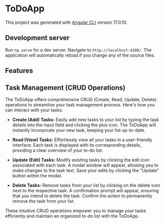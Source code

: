 # ToDoApp

This project was generated with [Angular CLI](https://github.com/angular/angular-cli) version 17.0.10.

## Development server

Run `ng serve` for a dev server. Navigate to `http://localhost:4200/`. The application will automatically reload if you change any of the source files.

## Features

## Task Management (CRUD Operations)

The ToDoApp offers comprehensive CRUD (Create, Read, Update, Delete) operations to streamline your task management process. Here's how you can interact with your tasks:

- **Create (Add) Tasks:**
  Easily add new tasks to your list by typing the task details into the input field and clicking the plus icon. The ToDoApp will instantly incorporate your new task, keeping your list up-to-date.

- **Read (View) Tasks:**
  Effortlessly view all your tasks in a user-friendly interface. Each task is displayed with its corresponding details, providing a clear overview of your to-do list.

- **Update (Edit) Tasks:**
  Modify existing tasks by clicking the edit icon associated with each task. A modal window will appear, allowing you to make changes to the task text. Save your edits by clicking the "Update" button within the modal.

- **Delete Tasks:**
  Remove tasks from your list by clicking on the delete icon next to the respective task. A confirmation prompt will appear, ensuring that you intend to delete the task. Confirm the action to permanently remove the task from your list.

These intuitive CRUD operations empower you to manage your tasks efficiently and maintain an organized to-do list with the ToDoApp.
